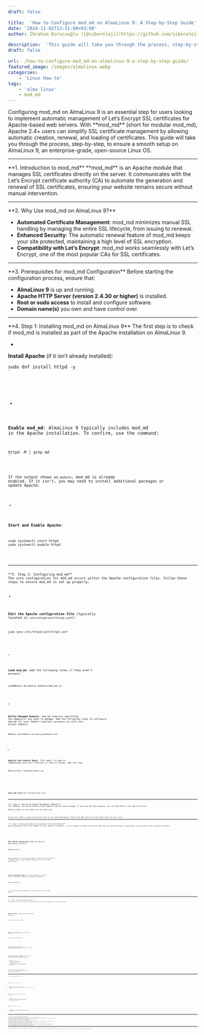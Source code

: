 ```yaml
---
draft: false

title:  'How to Configure mod_md on AlmaLinux 9: A Step-by-Step Guide'
date: '2024-11-02T13:31:08+03:00'
author: İbrahim Korucuoğlu ([@siberoloji](https://github.com/siberoloji))

description:  'This guide will take you through the process, step-by-step, to ensure a smooth setup on AlmaLinux 9, an enterprise-grade, open-source Linux OS.' 
draft: false

url:  /how-to-configure-mod_md-on-almalinux-9-a-step-by-step-guide/
featured_image: /images/almalinux.webp
categories:
    - 'Linux How-to'
tags:
    - 'alma linux'
    - mod_md
---
```


<!-- wp:jetpack/markdown {"source":"Configuring mod_md on AlmaLinux 9 is an essential step for users looking to implement automatic management of Let's Encrypt SSL certificates for Apache-based web servers. With **mod_md** (short for *modular mod_md*), Apache 2.4+ users can simplify SSL certificate management by allowing automatic creation, renewal, and loading of certificates. This guide will take you through the process, step-by-step, to ensure a smooth setup on AlmaLinux 9, an enterprise-grade, open-source Linux OS. 
 
### **1. Introduction to mod_md** 
**mod_md** is an Apache module that manages SSL certificates directly on the server. It communicates with the Let's Encrypt certificate authority (CA) to automate the generation and renewal of SSL certificates, ensuring your website remains secure without manual intervention. 
 
### **2. Why Use mod_md on AlmaLinux 9?** 
- **Automated Certificate Management**: mod_md minimizes manual SSL handling by managing the entire SSL lifecycle, from issuing to renewal. - **Enhanced Security**: The automatic renewal feature of mod_md keeps your site protected, maintaining a high level of SSL encryption. - **Compatibility with Let's Encrypt**: mod_md works seamlessly with Let's Encrypt, one of the most popular CAs for SSL certificates. 
 
### **3. Prerequisites for mod_md Configuration** 
Before starting the configuration process, ensure that: 
1. **AlmaLinux 9** is up and running. 2. **Apache HTTP Server (version 2.4.30 or higher)** is installed. 3. **Root or sudo access** to install and configure software. 4. **Domain name(s)** you own and have control over. 
 
### **4. Step 1: Installing mod_md on AlmaLinux 9** 
The first step is to check if mod_md is installed as part of the Apache installation on AlmaLinux 9. 
1. **Install Apache** (if it isn't already installed): 
   ```bash    sudo dnf install httpd -y    ``` 
2. **Enable mod_md**: 
   AlmaLinux 9 typically includes mod_md in the Apache installation. To confirm, use the command: 
   ```bash    httpd -M | grep md    ``` 
   If the output shows `md_module`, mod_md is already enabled. If it isn’t, you may need to install additional packages or update Apache. 
3. **Start and Enable Apache**: 
   ```bash    sudo systemctl start httpd    sudo systemctl enable httpd    ``` 
 
### **5. Step 2: Configuring mod_md** 
The core configuration for mod_md occurs within the Apache configuration files. Follow these steps to ensure mod_md is set up properly: 
1. **Edit the Apache configuration file** (typically located in `/etc/httpd/conf/httpd.conf`): 
   ```bash    sudo nano /etc/httpd/conf/httpd.conf    ``` 
2. **Load mod_md**: Add the following lines if they aren’t present: 
   ```apache    LoadModule md_module modules/mod_md.so    ``` 
3. **Define Managed Domains**: mod_md requires specifying the domain(s) you wish to manage. Add the following lines to configure mod_md for your domain (replace `yourdomain.com` with your actual domain): 
   ```apache    MDomain yourdomain.com www.yourdomain.com    ``` 
4. **Specify the Contact Email**: This email is used to communicate with Let's Encrypt in case of issues. Add the line: 
   ```apache    MDContactEmail admin@yourdomain.com    ``` 
5. **Save and Close** the configuration file. 
 
### **6. Step 3: Setting up Domain Management (MDomain)** 
The `MDomain` directive defines which domains mod_md should manage. If you have multiple domains, you can add them in the same directive: 

```apache MDomain example.com www.example.com sub.example.com 
``` 
mod_md will create a single certificate valid for all specified domains. Ensure that DNS records for each domain point to your server. 
 
### **7. Step 4: Configuring mod_md for Automatic Certificate Renewal** 
mod_md automates certificate renewal for your domains. By default, it will attempt to renew certificates when they are within 30 days of expiration. You can adjust this setting as follows: 
1. **Edit Apache configuration file** and add the `MDRenewWindow` directive: 
   ```apache    MDRenewWindow 33%    ``` 
   This example sets the renewal window to 33% of the certificate’s lifetime, which is approximately 30 days for Let’s Encrypt certificates. 
2. **Specify Challenge Types**: Configure mod_md to use the `http-01` challenge (default) for domain validation: 
   ```apache    MDChallengeHttp01 on    ``` 
   This lets mod_md validate domains via HTTP, which is the most common method. 
 
### **8. Step 5: Testing and Enabling HTTPS** 
With mod_md set up, you can test it by requesting a certificate manually. Follow these steps: 
1. **Restart Apache** to apply the configuration changes: 
   ```bash    sudo systemctl restart httpd    ``` 
2. **Request a Certificate** manually (useful for testing): 
   ```bash    sudo apachectl -M yourdomain.com    ``` 
3. **Verify Certificate Installation**: 
   Visit `https://yourdomain.com` in your web browser to confirm the SSL certificate is active. 
4. **Set HTTPS as the Default Protocol**: 
   Edit the Virtual Host configuration for your domain in `/etc/httpd/conf.d/ssl.conf`, adding the following: 
   ```apache            ServerName yourdomain.com        DocumentRoot /var/www/html        SSLEngine on        SSLCertificateFile /path/to/fullchain.pem        SSLCertificateKeyFile /path/to/privkey.pem        ``` 
   Be sure to replace `/path/to/fullchain.pem` and `/path/to/privkey.pem` with the actual paths where mod_md stores certificates (typically under `/var/www/.well-known/acme-challenge`). 
 
### **9. Troubleshooting Common Issues** 
- **Issue**: *Certificate renewal fails.*   - **Solution**: Verify DNS settings and domain ownership. Ensure Apache is configured to listen on ports 80 and 443.    - **Issue**: *Permission denied errors when renewing certificates.*   - **Solution**: Check permissions on the challenge directories. Ensure Apache has write access to `.well-known/acme-challenge`. 
- **Issue**: *HTTP challenges failing.*   - **Solution**: Confirm port 80 is open and no firewall is blocking access. This can usually be checked using `firewalld`. 
 
### **10. FAQ on mod_md Configuration for AlmaLinux 9** 
**Q1: What is the main benefit of using mod_md with Let's Encrypt on AlmaLinux?**   A: The primary benefit is automation; mod_md manages SSL certificates, including automatic renewals, without manual intervention. 
**Q2: Do I need a dedicated IP address to use mod_md?**   A: No, mod_md works with virtual hosts, so a dedicated IP is not required. 
**Q3: How can I monitor the status of my certificates?**   A: You can use `apachectl -M` or check the `/var/www/.well-known/acme-challenge` directory to monitor certificate status. 
**Q4: What if I want to disable mod_md for a specific domain?**   A: Remove the `MDomain` directive for that domain from the Apache configuration and restart Apache. 
**Q5: How often will mod_md attempt to renew my certificates?**   A: By default, mod_md renews certificates within 30 days of expiration, which can be configured with `MDRenewWindow`. 
**Q6: Is mod_md compatible with other CAs besides Let's Encrypt?**   A: Yes, mod_md supports ACME protocols compatible with other CAs. However, Let's Encrypt is the default choice. 
 
With this configuration, mod_md on AlmaLinux 9 enables a smooth, secure, and automatic SSL setup. By following these steps, you ensure your web server is protected with the latest certificates without manual renewals."} -->
<div class="wp-block-jetpack-markdown">Configuring mod_md on AlmaLinux 9 is an essential step for users looking to implement automatic management of Let’s Encrypt SSL certificates for Apache-based web servers. With **mod_md** (short for modular mod_md), Apache 2.4+ users can simplify SSL certificate management by allowing automatic creation, renewal, and loading of certificates. This guide will take you through the process, step-by-step, to ensure a smooth setup on AlmaLinux 9, an enterprise-grade, open-source Linux OS.
<hr>
**1. Introduction to mod_md**
**mod_md** is an Apache module that manages SSL certificates directly on the server. It communicates with the Let’s Encrypt certificate authority (CA) to automate the generation and renewal of SSL certificates, ensuring your website remains secure without manual intervention.
<hr>
**2. Why Use mod_md on AlmaLinux 9?**

* **Automated Certificate Management**: mod_md minimizes manual SSL handling by managing the entire SSL lifecycle, from issuing to renewal.
* **Enhanced Security**: The automatic renewal feature of mod_md keeps your site protected, maintaining a high level of SSL encryption.
* **Compatibility with Let’s Encrypt**: mod_md works seamlessly with Let’s Encrypt, one of the most popular CAs for SSL certificates.

<hr>
**3. Prerequisites for mod_md Configuration**
Before starting the configuration process, ensure that:

* **AlmaLinux 9** is up and running.
* **Apache HTTP Server (version 2.4.30 or higher)** is installed.
* **Root or sudo access** to install and configure software.
* **Domain name(s)** you own and have control over.

<hr>
**4. Step 1: Installing mod_md on AlmaLinux 9**
The first step is to check if mod_md is installed as part of the Apache installation on AlmaLinux 9.

* 
**Install Apache** (if it isn’t already installed):
<pre><code class="language-bash">sudo dnf install httpd -y
`</pre>

* 
**Enable mod_md**:
AlmaLinux 9 typically includes mod_md in the Apache installation. To confirm, use the command:
<pre><code class="language-bash">httpd -M | grep md
`</pre>
If the output shows `md_module`, mod_md is already enabled. If it isn’t, you may need to install additional packages or update Apache.

* 
**Start and Enable Apache**:
<pre><code class="language-bash">sudo systemctl start httpd
sudo systemctl enable httpd
`</pre>


<hr>
**5. Step 2: Configuring mod_md**
The core configuration for mod_md occurs within the Apache configuration files. Follow these steps to ensure mod_md is set up properly:

* 
**Edit the Apache configuration file** (typically located in `/etc/httpd/conf/httpd.conf`):
<pre><code class="language-bash">sudo nano /etc/httpd/conf/httpd.conf
`</pre>

* 
**Load mod_md**: Add the following lines if they aren’t present:
<pre><code class="language-apache">LoadModule md_module modules/mod_md.so
`</pre>

* 
**Define Managed Domains**: mod_md requires specifying the domain(s) you wish to manage. Add the following lines to configure mod_md for your domain (replace `yourdomain.com` with your actual domain):
<pre><code class="language-apache">MDomain yourdomain.com www.yourdomain.com
`</pre>

* 
**Specify the Contact Email**: This email is used to communicate with Let’s Encrypt in case of issues. Add the line:
<pre><code class="language-apache">MDContactEmail admin@yourdomain.com
`</pre>

* 
**Save and Close** the configuration file.


<hr>
**6. Step 3: Setting up Domain Management (MDomain)**
The `MDomain` directive defines which domains mod_md should manage. If you have multiple domains, you can add them in the same directive:
<pre><code class="language-apache">MDomain example.com www.example.com sub.example.com
`</pre>
mod_md will create a single certificate valid for all specified domains. Ensure that DNS records for each domain point to your server.
<hr>
**7. Step 4: Configuring mod_md for Automatic Certificate Renewal**
mod_md automates certificate renewal for your domains. By default, it will attempt to renew certificates when they are within 30 days of expiration. You can adjust this setting as follows:

* 
**Edit Apache configuration file** and add the `MDRenewWindow` directive:
<pre><code class="language-apache">MDRenewWindow 33%
`</pre>
This example sets the renewal window to 33% of the certificate’s lifetime, which is approximately 30 days for Let’s Encrypt certificates.

* 
**Specify Challenge Types**: Configure mod_md to use the `http-01` challenge (default) for domain validation:
<pre><code class="language-apache">MDChallengeHttp01 on
`</pre>
This lets mod_md validate domains via HTTP, which is the most common method.


<hr>
**8. Step 5: Testing and Enabling HTTPS**
With mod_md set up, you can test it by requesting a certificate manually. Follow these steps:

* 
**Restart Apache** to apply the configuration changes:
<pre><code class="language-bash">sudo systemctl restart httpd
`</pre>

* 
**Request a Certificate** manually (useful for testing):
<pre><code class="language-bash">sudo apachectl -M yourdomain.com
`</pre>

* 
**Verify Certificate Installation**:
Visit `https://yourdomain.com` in your web browser to confirm the SSL certificate is active.

* 
**Set HTTPS as the Default Protocol**:
Edit the Virtual Host configuration for your domain in `/etc/httpd/conf.d/ssl.conf`, adding the following:
<pre><code class="language-apache">&lt;VirtualHost *:443&gt;
    ServerName yourdomain.com
    DocumentRoot /var/www/html
    SSLEngine on
    SSLCertificateFile /path/to/fullchain.pem
    SSLCertificateKeyFile /path/to/privkey.pem
&lt;/VirtualHost&gt;
`</pre>
Be sure to replace `/path/to/fullchain.pem` and `/path/to/privkey.pem` with the actual paths where mod_md stores certificates (typically under `/var/www/.well-known/acme-challenge`).


<hr>
**9. Troubleshooting Common Issues**

* 
**Issue**: Certificate renewal fails.

* **Solution**: Verify DNS settings and domain ownership. Ensure Apache is configured to listen on ports 80 and 443.


* 
**Issue**: Permission denied errors when renewing certificates.

* **Solution**: Check permissions on the challenge directories. Ensure Apache has write access to `.well-known/acme-challenge`.


* 
**Issue**: HTTP challenges failing.

* **Solution**: Confirm port 80 is open and no firewall is blocking access. This can usually be checked using `firewalld`.



<hr>
**10. FAQ on mod_md Configuration for AlmaLinux 9**
**Q1: What is the main benefit of using mod_md with Let’s Encrypt on AlmaLinux?** 
A: The primary benefit is automation; mod_md manages SSL certificates, including automatic renewals, without manual intervention.
**Q2: Do I need a dedicated IP address to use mod_md?** 
A: No, mod_md works with virtual hosts, so a dedicated IP is not required.
**Q3: How can I monitor the status of my certificates?** 
A: You can use `apachectl -M` or check the `/var/www/.well-known/acme-challenge` directory to monitor certificate status.
**Q4: What if I want to disable mod_md for a specific domain?** 
A: Remove the `MDomain` directive for that domain from the Apache configuration and restart Apache.
**Q5: How often will mod_md attempt to renew my certificates?** 
A: By default, mod_md renews certificates within 30 days of expiration, which can be configured with `MDRenewWindow`.
**Q6: Is mod_md compatible with other CAs besides Let’s Encrypt?** 
A: Yes, mod_md supports ACME protocols compatible with other CAs. However, Let’s Encrypt is the default choice.
<hr>
With this configuration, mod_md on AlmaLinux 9 enables a smooth, secure, and automatic SSL setup. By following these steps, you ensure your web server is protected with the latest certificates without manual renewals.
</div>
<!-- /wp:jetpack/markdown -->